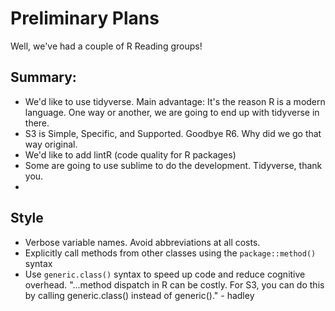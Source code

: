 # Preliminary Plans

Well, we've had a couple of R Reading groups!

## Summary:

- We'd like to use tidyverse. Main advantage: It's the reason R is a modern language. One way or another, we are going to end up with tidyverse in there.
- S3 is Simple, Specific, and Supported. Goodbye R6. Why did we go that way original. 
- We'd like to add lintR (code quality for R packages)
- Some are going to use sublime to do the development. Tidyverse, thank you.
- 

## Style

- Verbose variable names. Avoid abbreviations at all costs.
- Explicitly call methods from other classes using the `package::method()` syntax
- Use `generic.class()` syntax to speed up code and reduce cognitive overhead. "...method dispatch in R can be costly. For S3, you can do this by calling generic.class() instead of generic()." - hadley
